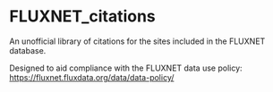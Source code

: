 # FLUXNET_citations

An unofficial library of citations for the sites included in the FLUXNET database.

Designed to aid compliance with the FLUXNET data use policy: https://fluxnet.fluxdata.org/data/data-policy/


